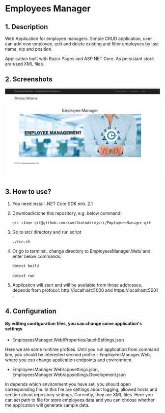 
 Employees Manager
======

## 1. Description

Web Application for employee managers. Simple CRUD application, user can add new employee, edit and delete existing and filter employees by last name, nip and position.

Application built with Razor Pages and ASP.NET Core. As persistant store are used XML files.

## 2. Screenshots
![alt screenshot](https://github.com/kamilkolodziejski/EmployeesManager/blob/master/start_page.jpg "Start page")


## 3. How to use?

1. You need install .NET Core SDK min. 2.1
2. Download/clone this repository, e.g. below command:
    ```bash
    git clone git@github.com:kamilkolodziejski/EmployeesManager.git
    ```
3. Go to src/ directory and run script 

    ```bash
    ./run.sh
    ```
    
4. Or go to terminal, change directory to EmployeesManager.Web/ and enter below commands:

    ```
    dotnet build
    
    dotnet run
    ```
    
    
5. Application will start and will be available from those addresses, depends from protocol: http://localhost:5000 and https://localhost:5001 .


## 4. Configuration

#### By editing configuration files, you can change some application's settings



  * EmployeesManager.Web/Properties/lauchSettings.json
  
Here we are some runtime profiles. Until you run application from command line, you should be interested second profile - EmployeesManager.Web, where you can change application endpoints and environment.

  * EmployeesManager.Web/appsettings.json, EmployeesManager.Web/appsettings.Development.json
  
In depends which environment you have set, you should open corresponding file. In this file are settings about logging, allowed hosts and section about repository settings. Currently, they are XML files. Here you can set path to file for store employees data and you can choose whether the application will generate sample data.
